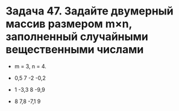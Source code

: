 # Задача 47. Задайте двумерный массив размером m×n, заполненный случайными вещественными числами

* m = 3, n = 4.

* 0,5 7 -2 -0,2

* 1 -3,3 8 -9,9

* 8 7,8 -7,1 9
